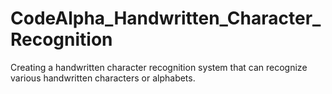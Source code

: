 # CodeAlpha_Handwritten_Character_Recognition
Creating a handwritten character recognition system that can recognize various handwritten characters or alphabets.
